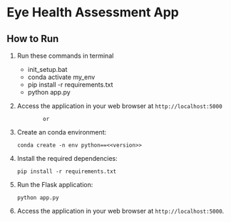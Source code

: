 # Eye Health Assessment App

## How to Run

1. Run these commands in  terminal
    - init_setup.bat 
    - conda activate my_env
    - pip install -r requirements.txt
    - python app.py

2. Access the application in your web browser at `http://localhost:5000`
              
               or

1. Create an conda environment:

    ```
    conda create -n env python==<<version>>
    ```

2. Install the required dependencies:

    ```
    pip install -r requirements.txt
    ```

3. Run the Flask application:

    ```
    python app.py
    ```

4. Access the application in your web browser at `http://localhost:5000`.

